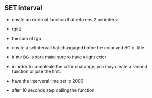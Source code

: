 ## SET interval

- create an external function that returens 2 perimters: 
 - rgb()
 - the sum of rgb

 - create a setInterval that changaged bothe the color and BG of title

 - if the BG is dark make sure to have a light color  

 - in ordor to compleate the color challange, you may create a second function or juse the first. 

 - have the interveral time set to 2000 

 - after 10 seconds stop calling the function

